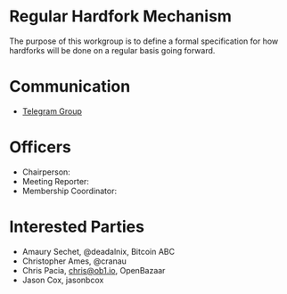 # Regular Hardfork Mechanism

The purpose of this workgroup is to define a formal specification for how
hardforks will be done on a regular basis going forward.

# Communication

* [Telegram Group](https://t.me/joinchat/HCYr50he2qnG83280xLUfw)

# Officers

 * Chairperson:
 * Meeting Reporter:
 * Membership Coordinator:
 
# Interested Parties

- Amaury Sechet, @deadalnix, Bitcoin ABC
- Christopher Ames, @cranau
- Chris Pacia, chris@ob1.io, OpenBazaar
- Jason Cox, jasonbcox
